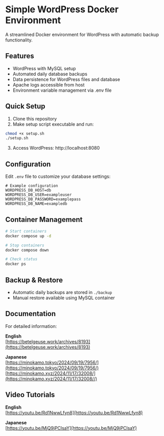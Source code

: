 # Simple WordPress Docker Environment

A streamlined Docker environment for WordPress with automatic backup functionality.

## Features
- WordPress with MySQL setup
- Automated daily database backups
- Data persistence for WordPress files and database
- Apache logs accessible from host
- Environment variable management via .env file

## Quick Setup

1. Clone this repository
2. Make setup script executable and run:
```bash
chmod +x setup.sh
./setup.sh
```
3. Access WordPress: http://localhost:8080

## Configuration
Edit `.env` file to customize your database settings:
```env
# Example configuration
WORDPRESS_DB_HOST=db
WORDPRESS_DB_USER=exampleuser
WORDPRESS_DB_PASSWORD=examplepass
WORDPRESS_DB_NAME=exampledb
```

## Container Management
```bash
# Start containers
docker compose up -d

# Stop containers
docker compose down

# Check status
docker ps
```

## Backup & Restore
- Automatic daily backups are stored in `./backup`
- Manual restore available using MySQL container

## Documentation
For detailed information:

**English**  
[https://betelgeuse.work/archives/8193](https://betelgeuse.work/archives/8193)

**Japanese**  
[https://minokamo.tokyo/2024/09/19/7956/](https://minokamo.tokyo/2024/09/19/7956/)
[https://minokamo.xyz/2024/11/17/32008/](https://minokamo.xyz/2024/11/17/32008//)

## Video Tutorials

**English**  
[https://youtu.be/Rd1NwwLfyn8](https://youtu.be/Rd1NwwLfyn8)

**Japanese**  
[https://youtu.be/MjQ9jPClsaY](https://youtu.be/MjQ9jPClsaY)
